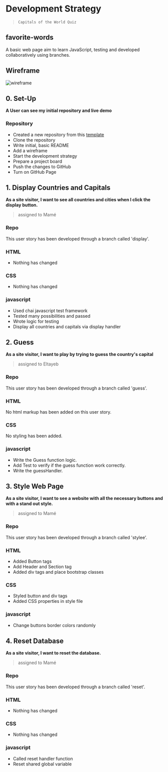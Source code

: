 # Development Strategy

> `Capitals of the World Quiz`

## favorite-words

A basic web page aim to learn JavaScript, testing and developed collaboratively using branches.

## Wireframe

![wireframe](./img/guessGame.png)

## 0. Set-Up

__A User can see my initial repository and live demo__  

### Repository

- Created a new repository from this [template](https://github.com/HackYourFutureBelgium/testing-module-project-boilerplate)
- Clone the repository
- Write initial, basic README
- Add a wireframe
- Start the development strategy
- Prepare a project board
- Push the changes to GitHub
- Turn on GitHub Page  

## 1. Display Countries and Capitals

**As a site visitor, I want to see all countries and cities when I click the display button.**

> assigned to Mamé

### Repo

This user story has been developed through a branch called 'display'.

### HTML

- Nothing has changed

### CSS

- Nothing has changed

### javascript

- Used chai javascript test framework
- Tested many possibilities and passed
- Wrote logic for testing
- Display all countries and capitals via display handler

## 2. Guess

**As a site visitor, I want to play by trying to guess the country's capital**

> assigned to Eltayeb

### Repo

This user story has been developed through a branch called 'guess'.

### HTML

No html markup has been added on this user story.

### CSS

No styling has been added.

### javascript

- Write the Guess function logic.
- Add Test to verify if the guess function work correctly.
- Write the guessHandler.

## 3. Style Web Page

**As a site visitor, I want to see a website with all the necessary buttons and with a stand out style.**

> assigned to Mamé

### Repo

This user story has been developed through a branch called 'stylee'.

### HTML

- Added Button tags
- Add Header and Section tag
- Added div tags and place bootstrap classes

### CSS

- Styled button and div tags  
- Added CSS properties in style file  

### javascript

- Change buttons border colors randomly

## 4. Reset Database

**As a site visitor, I want to reset the database.**

> assigned to Mamé

### Repo

This user story has been developed through a branch called 'reset'.

### HTML

- Nothing has changed

### CSS

- Nothing has changed  

### javascript

- Called reset handler function
- Reset shared global variable
